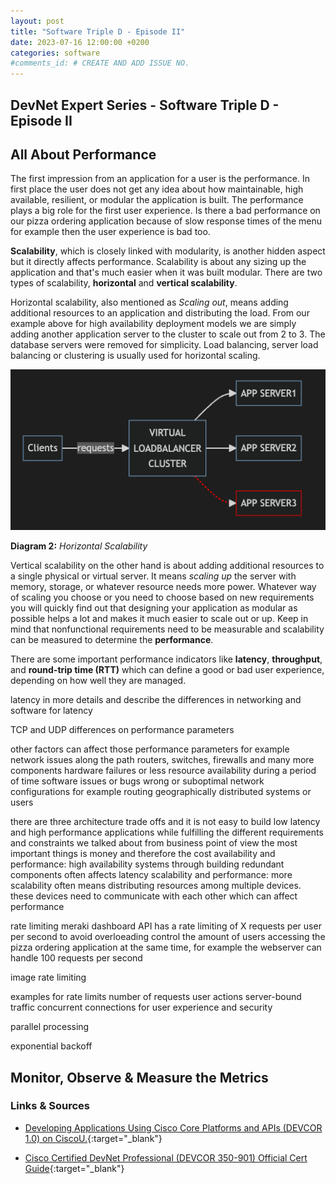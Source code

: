 ```yaml
---
layout: post
title: "Software Triple D - Episode II"
date: 2023-07-16 12:00:00 +0200
categories: software
#comments_id: # CREATE AND ADD ISSUE NO.
---
```


## DevNet Expert Series - Software Triple D - Episode II

## All About Performance

The first impression from an application for a user is the performance. In first place the user does not get any idea about how maintainable, high available, resilient, or modular the application is built. The performance plays a big role for the first user experience. Is there a bad performance on our pizza ordering application because of slow response times of the menu for example then the user experience is bad too.

**Scalability**, which is closely linked with modularity, is another hidden aspect but it directly affects performance. Scalability is about any sizing up the application and that's much easier when it was built modular. There are two types of scalability, **horizontal** and **vertical scalability**.

Horizontal scalability, also mentioned as *Scaling out*, means adding additional resources to an application and distributing the load. From our example above for high availability deployment models we are simply adding another application server to the cluster to scale out from 2 to 3. The database servers were removed for simplicity. Load balancing, server load balancing or clustering is usually used for horizontal scaling.

![Horizontal Scalability](/images/horizontal-scalability.png "Horizontal Scalability")

**Diagram 2:** *Horizontal Scalability*

Vertical scalability on the other hand is about adding additional resources to a single physical or virtual server. It means *scaling up* the server with memory, storage, or whatever resource needs more power. Whatever way of scaling you choose or you need to choose based on new requirements you will quickly find out that designing your application as modular as possible helps a lot and makes it much easier to scale out or up. Keep in mind that nonfunctional requirements need to be measurable and scalability can be measured to determine the **performance**.

There are some important performance indicators like **latency**, **throughput**, and **round-trip time (RTT)** which can define a good or bad user experience, depending on how well they are managed.

latency in more details and describe the differences in networking and software for latency

TCP and UDP differences on performance parameters

other factors can affect those performance parameters for example
network issues along the path routers, switches, firewalls and many more components
hardware failures or less resource availability during a period of time
software issues or bugs
wrong or suboptimal network configurations for example routing
geographically distributed systems or users

there are three architecture trade offs and it is not easy to build low latency and high performance applications while fulfilling the different requirements and constraints we talked about
from business point of view the most important things is money and therefore the cost
availability and performance: high availability systems through building redundant components often affects latency
scalability and performance: more scalability often means distributing resources among multiple devices. these devices need to communicate with each other which can affect performance

rate limiting
meraki dashboard API has a rate limiting of X requests per user per second to avoid overloeading
control the amount of users accessing the pizza ordering application at the same time, for example the webserver can handle 100 requests per second

image rate limiting

examples for rate limits
number of requests
user actions
server-bound traffic
concurrent connections for user experience and security

parallel processing

exponential backoff

## Monitor, Observe & Measure the Metrics


### Links & Sources

- [Developing Applications Using Cisco Core Platforms and APIs (DEVCOR 1.0) on CiscoU.](https://u.cisco.com/path/14){:target="_blank"}

- [Cisco Certified DevNet Professional (DEVCOR 350-901) Official Cert Guide](https://www.ciscopress.com/store/cisco-certified-devnet-professional-devcor-350-901-9780137370443){:target="_blank"}
